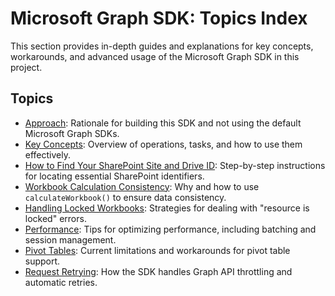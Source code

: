 # Microsoft Graph SDK: Topics Index

This section provides in-depth guides and explanations for key concepts, workarounds, and advanced usage of the Microsoft Graph SDK in this project.

## Topics

- [Approach](./approach.md): Rationale for building this SDK and not using the default Microsoft Graph SDKs.
- [Key Concepts](./concepts.md): Overview of operations, tasks, and how to use them effectively.
- [How to Find Your SharePoint Site and Drive ID](./findingSiteDriveId.md): Step-by-step instructions for locating essential SharePoint identifiers.
- [Workbook Calculation Consistency](./calculateWorkbook.md): Why and how to use `calculateWorkbook()` to ensure data consistency.
- [Handling Locked Workbooks](./lockedWorkbook.md): Strategies for dealing with "resource is locked" errors.
- [Performance](./performance.md): Tips for optimizing performance, including batching and session management.
- [Pivot Tables](./pivotTables.md): Current limitations and workarounds for pivot table support.
- [Request Retrying](./retrying.md): How the SDK handles Graph API throttling and automatic retries.